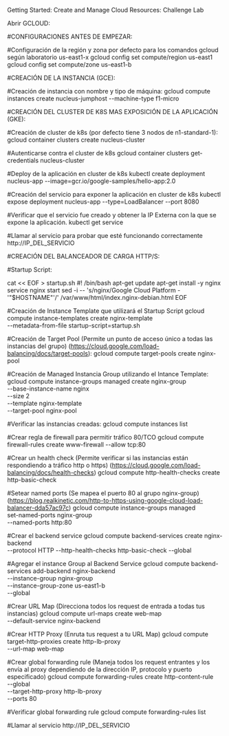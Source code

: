 Getting Started: Create and Manage Cloud Resources: Challenge Lab

Abrir GCLOUD:

#CONFIGURACIONES ANTES DE EMPEZAR:

#Configuración de la región y zona por defecto para los comandos gcloud según laboratorio us-east1-x
gcloud config set compute/region us-east1
gcloud config set compute/zone us-east1-b

#CREACIÓN DE LA INSTANCIA (GCE):

#Creación de instancia con nombre y tipo de máquina:
gcloud compute instances create nucleus-jumphost --machine-type f1-micro

#CREACIÓN DEL CLUSTER DE K8S MAS EXPOSICIÓN DE LA APLICACIÓN (GKE):

#Creación de cluster de k8s (por defecto tiene 3 nodos de n1-standard-1):
gcloud container clusters create nucleus-cluster

#Autenticarse contra el cluster de k8s
gcloud container clusters get-credentials nucleus-cluster

#Deploy de la aplicación en cluster de k8s
kubectl create deployment nucleus-app --image=gcr.io/google-samples/hello-app:2.0

#Creación del servicio para exponer la aplicación en cluster de k8s
kubectl expose deployment nucleus-app --type=LoadBalancer --port 8080

#Verificar que el servicio fue creado y obtener la IP Externa con la que se expone la aplicación.
kubectl get service

#Llamar al servicio para probar que esté funcionando correctamente
http://IP_DEL_SERVICIO

#CREACIÓN DEL BALANCEADOR DE CARGA HTTP/S:

#Startup Script:

cat << EOF > startup.sh
#! /bin/bash
apt-get update
apt-get install -y nginx
service nginx start
sed -i -- 's/nginx/Google Cloud Platform - '"\$HOSTNAME"'/' /var/www/html/index.nginx-debian.html
EOF

#Creación de Instance Template que utilizará el Startup Script
gcloud compute instance-templates create nginx-template \
         --metadata-from-file startup-script=startup.sh

#Creación de Target Pool (Permite un punto de acceso único a todas las instancias del grupo) (https://cloud.google.com/load-balancing/docs/target-pools):
gcloud compute target-pools create nginx-pool

#Creación de Managed Instancia Group utilizando el Intance Template:
gcloud compute instance-groups managed create nginx-group \
         --base-instance-name nginx \
         --size 2 \
         --template nginx-template \
         --target-pool nginx-pool

#Verificar las instancias creadas:
gcloud compute instances list

#Crear regla de firewall para permitir tráfico 80/TCO
gcloud compute firewall-rules create www-firewall --allow tcp:80

#Crear un health check (Permite verificar si las instancias están respondiendo a tráfico http o https) (https://cloud.google.com/load-balancing/docs/health-checks)
gcloud compute http-health-checks create http-basic-check

#Setear named ports (Se mapea el puerto 80 al grupo nginx-group) (https://blog.realkinetic.com/http-to-https-using-google-cloud-load-balancer-dda57ac97c)
gcloud compute instance-groups managed \
       set-named-ports nginx-group \
       --named-ports http:80

#Crear el backend service
gcloud compute backend-services create nginx-backend \
      --protocol HTTP --http-health-checks http-basic-check --global

#Agregar el instance Group al Backend Service
gcloud compute backend-services add-backend nginx-backend \
    --instance-group nginx-group \
    --instance-group-zone us-east1-b \
    --global

#Crear URL Map (Direcciona todos los request de entrada a todas tus instancias)
gcloud compute url-maps create web-map \
    --default-service nginx-backend

#Crear HTTP Proxy (Enruta tus request a tu URL Map)
gcloud compute target-http-proxies create http-lb-proxy \
    --url-map web-map

#Crear global forwarding rule (Maneja todos los request entrantes y los envía al proxy dependiendo de la dirección IP, protocolo y puerto especificado)
gcloud compute forwarding-rules create http-content-rule \
        --global \
        --target-http-proxy http-lb-proxy \
        --ports 80

#Verificar global forwarding rule
gcloud compute forwarding-rules list

#Llamar al servicio
http://IP_DEL_SERVICIO
